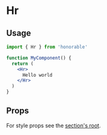 # Hr

## Usage

```jsx
import { Hr } from 'honorable'

function MyComponent() {
  return (
    <Hr>
      Hello world
    </Hr>
  )
}
```

## Props

For style props see the [section's root](/components/html-tags).
